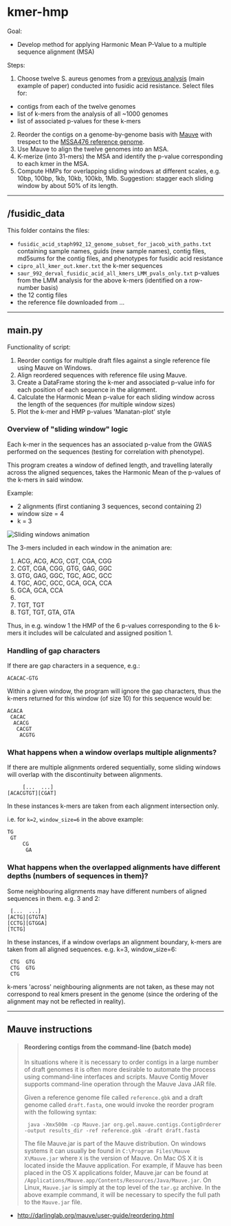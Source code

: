 # kmer-hmp

Goal:

- Develop method for applying Harmonic Mean P-Value to a multiple sequence alignment (MSA)

Steps:

1.  Choose twelve S. aureus genomes from a [previous analysis](http://sro.sussex.ac.uk/id/eprint/63252/1/Earle%20SG%202016.pdf) (main example of paper) conducted into fusidic acid resistance. Select files for:
  - contigs from each of the twelve genomes
  - list of k-mers from the analysis of all ~1000 genomes
  - list of associated p-values for these k-mers
2. Reorder the contigs on a genome-by-genome basis with [Mauve](http://darlinglab.org/mauve/mauve.html) with trespect to the [MSSA476 reference genome](https://www.ncbi.nlm.nih.gov/nuccore/BX571857.1).
3. Use Mauve to align the twelve genomes into an MSA.
4. K-merize (into 31-mers) the MSA and identify the p-value corresponding to each kmer in the MSA.
5. Compute HMPs for overlapping sliding windows at different scales, e.g. 10bp, 100bp, 1kb, 10kb, 100kb, 1Mb. Suggestion: stagger each sliding window by about 50% of its length.

---


## /fusidic_data

This folder contains the files:

- `fusidic_acid_staph992_12_genome_subset_for_jacob_with_paths.txt`
containing sample names, guids (new sample names), contig files, md5sums for the contig files, and phenotypes for fusidic acid resistance
- `cipro_all_kmer_out.kmer.txt`
the k-mer sequences
- `saur_992_derval_fusidic_acid_all_kmers_LMM_pvals_only.txt`
p-values from the LMM analysis for the above k-mers (identified on a row-number basis)
- the 12 contig files
- the reference file downloaded from ...

---

## main.py

Functionality of script:
    
1. Reorder contigs for multiple draft files against a single reference file using Mauve on Windows.
2. Align reordered sequences with reference file using Mauve.
3. Create a DataFrame storing the k-mer and associated p-value info for each position of each sequence in the alignment.
3. Calculate the Harmonic Mean p-value for each sliding window across the length of the sequences (for multiple window sizes)
4. Plot the k-mer and HMP p-values 'Manatan-plot' style

### Overview of "sliding window" logic

Each k-mer in the sequences has an associated p-value from the GWAS performed on the sequences (testing for correlation with phenotype).

This program creates a window of defined length, and travelling laterally across the aligned sequences, takes the Harmonic Mean of the p-values of the k-mers in said window.

Example:
- 2 alignments (first contianing 3 sequences, second containing 2)
- window size = 4
- k = 3

![Sliding windows animation](https://github.com/ja-ox/kmer-hmp/blob/df-branch/images/sliding_windows_animation.gif)

The 3-mers included in each window in the animation are:

1. ACG, ACG, ACG, CGT, CGA, CGG
2. CGT, CGA, CGG, GTG, GAG, GGC
3. GTG, GAG, GGC, TGC, AGC, GCC
4. TGC, AGC, GCC, GCA, GCA, CCA
5. GCA, GCA, CCA
6.
7. TGT, TGT
8. TGT, TGT, GTA, GTA

Thus, in e.g. window 1 the HMP of the 6 p-values corresponding to the 6 k-mers it includes will be calculated and assigned position 1.
    
### Handling of gap characters 
    
If there are gap characters in a sequence, e.g.:

    ACACAC-GTG

Within a given window, the program will ignore the gap characters, thus the k-mers returned for this window (of size 10) for this sequence would be:

    ACACA
     CACAC
      ACACG
       CACGT
        ACGTG

### What happens when a window overlaps multiple alignments?

If there are multiple alignments ordered sequentially, some sliding windows will overlap with the discontinuity between alignments.

         [...  ...]
    [ACACGTGT][CGAT]

In these instances k-mers are taken from each alignment intersection only.

i.e. for `k=2`, `window_size=6` in the above example:

    TG
     GT
         CG
          GA

### What happens when the overlapped alignments have different depths (numbers of sequences in them)?
    
Some neighbouring alignments may have different numbers of aligned sequences in them. e.g. 3 and 2:

     [...  ...]
    [ACTG][GTGTA]
    [CCTG][GTGGA]
    [TCTG]

In these instances, if a window overlaps an alignment boundary, k-mers are taken from all aligned sequences. e.g. k=3, window_size=6:

     CTG  GTG
     CTG  GTG
     CTG

k-mers 'across' neighbouring alignments are not taken, as these may not correspond to real kmers present in the genome (since the ordering of the alignment may not be reflected in reality).

---

## Mauve instructions

>#### Reordering contigs from the command-line (batch mode) 
>In situations where it is necessary to order contigs in a large number of draft genomes it is often more desirable to automate the process using command-line interfaces and scripts. Mauve Contig Mover supports command-line operation through the Mauve Java JAR file.
>
>Given a reference genome file called `reference.gbk` and a draft genome called `draft.fasta`, one would invoke the reorder program with the following syntax:
>
>      java -Xmx500m -cp Mauve.jar org.gel.mauve.contigs.ContigOrderer -output results_dir -ref reference.gbk -draft draft.fasta
>
>The file Mauve.jar is part of the Mauve distribution. On windows systems it can usually be found in `C:\Program Files\Mauve X\Mauve.jar` where `X` is the version of Mauve. On Mac OS X it is located inside the Mauve application. For example, if Mauve has been placed in the OS X applications folder, Mauve.jar can be found at `/Applications/Mauve.app/Contents/Resources/Java/Mauve.jar`. 
>On Linux, `Mauve.jar` is simply at the top level of the `tar.gz` archive. In the above example command, it will be necessary to specify the full path to the `Mauve.jar` file.

-  http://darlinglab.org/mauve/user-guide/reordering.html
